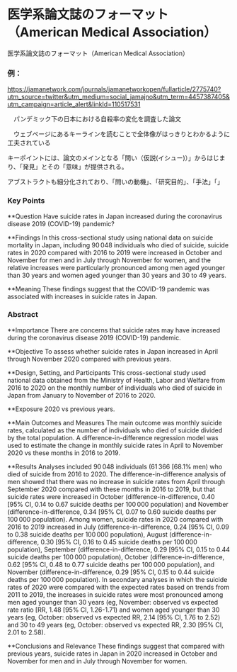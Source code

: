 # 医学系論文誌のフォーマット（American Medical Association）
医学系論文誌のフォーマット（American Medical Association）



### 例：

https://jamanetwork.com/journals/jamanetworkopen/fullarticle/2775740?utm_source=twitter&utm_medium=social_jamajno&utm_term=4457387405&utm_campaign=article_alert&linkId=110517531

　パンデミック下の日本における自殺率の変化を調査した論文

　ウェブページにあるキーラインを読むことで全体像がはっきりとわかるように工夫されている

 キーポイントには、論文のメインとなる「問い（仮説(イシュー)）」からはじまり、「発見」とその「意味」が提供される。

 アブストラクトも細分化されており、「問いの動機」、「研究目的」、「手法」「」



### Key Points

**Question  Have suicide rates in Japan increased during the coronavirus disease 2019 (COVID-19) pandemic?



**Findings  In this cross-sectional study using national data on suicide mortality in Japan, including 90 048 individuals who died of suicide, suicide rates in 2020 compared with 2016 to 2019 were increased in October and November for men and in July through November for women, and the relative increases were particularly pronounced among men aged younger than 30 years and women aged younger than 30 years and 30 to 49 years.



**Meaning  These findings suggest that the COVID-19 pandemic was associated with increases in suicide rates in Japan.



### Abstract

**Importance  There are concerns that suicide rates may have increased during the coronavirus disease 2019 (COVID-19) pandemic.



**Objective  To assess whether suicide rates in Japan increased in April through November 2020 compared with previous years.



**Design, Setting, and Participants  This cross-sectional study used national data obtained from the Ministry of Health, Labor and Welfare from 2016 to 2020 on the monthly number of individuals who died of suicide in Japan from January to November of 2016 to 2020.



**Exposure  2020 vs previous years.



**Main Outcomes and Measures  The main outcome was monthly suicide rates, calculated as the number of individuals who died of suicide divided by the total population. A difference-in-difference regression model was used to estimate the change in monthly suicide rates in April to November 2020 vs these months in 2016 to 2019.



**Results  Analyses included 90 048 individuals (61 366 [68.1% men) who died of suicide from 2016 to 2020. The difference-in-difference analysis of men showed that there was no increase in suicide rates from April through September 2020 compared with these months in 2016 to 2019, but that suicide rates were increased in October (difference-in-difference, 0.40 [95% CI, 0.14 to 0.67 suicide deaths per 100 000 population) and November (difference-in-difference, 0.34 [95% CI, 0.07 to 0.60 suicide deaths per 100 000 population). Among women, suicide rates in 2020 compared with 2016 to 2019 increased in July (difference-in-difference, 0.24 [95% CI, 0.09 to 0.38 suicide deaths per 100 000 population), August (difference-in-difference, 0.30 [95% CI, 0.16 to 0.45 suicide deaths per 100 000 population), September (difference-in-difference, 0.29 [95% CI, 0.15 to 0.44 suicide deaths per 100 000 population), October (difference-in-difference, 0.62 [95% CI, 0.48 to 0.77 suicide deaths per 100 000 population), and November (difference-in-difference, 0.29 [95% CI, 0.15 to 0.44 suicide deaths per 100 000 population). In secondary analyses in which the suicide rates of 2020 were compared with the expected rates based on trends from 2011 to 2019, the increases in suicide rates were most pronounced among men aged younger than 30 years (eg, November: observed vs expected rate ratio [RR, 1.48 [95% CI, 1.26-1.71) and women aged younger than 30 years (eg, October: observed vs expected RR, 2.14 [95% CI, 1.76 to 2.52) and 30 to 49 years (eg, October: observed vs expected RR, 2.30 [95% CI, 2.01 to 2.58).



**Conclusions and Relevance  These findings suggest that compared with previous years, suicide rates in Japan in 2020 increased in October and November for men and in July through November for women.



